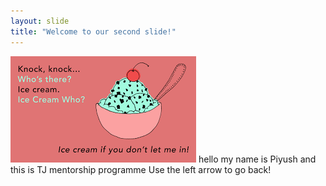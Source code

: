 ```yaml
---
layout: slide
title: "Welcome to our second slide!"
---
```

![](https://github.com/piyushchandra357/github-slideshow/blob/master/download.png)
hello my name is Piyush and this is TJ mentorship programme
Use the left arrow to go back!
